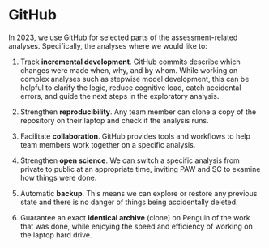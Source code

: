 # GitHub

In 2023, we use GitHub for selected parts of the assessment-related analyses.
Specifically, the analyses where we would like to:

1. Track **incremental development**. GitHub commits describe which changes were
   made when, why, and by whom. While working on complex analyses such as
   stepwise model development, this can be helpful to clarify the logic, reduce
   cognitive load, catch accidental errors, and guide the next steps in the
   exploratory analysis.

2. Strengthen **reproducibility**. Any team member can clone a copy of the
   repository on their laptop and check if the analysis runs.

3. Facilitate **collaboration**. GitHub provides tools and workflows to help
   team members work together on a specific analysis.

4. Strengthen **open science**. We can switch a specific analysis from private
   to public at an appropriate time, inviting PAW and SC to examine how things
   were done.

5. Automatic **backup**. This means we can explore or restore any previous state
   and there is no danger of things being accidentally deleted.

6. Guarantee an exact **identical archive** (clone) on Penguin of the work that
   was done, while enjoying the speed and efficiency of working on the laptop
   hard drive.
